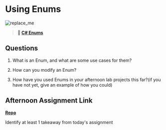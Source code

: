 # Using Enums

![replace_me](https://codeworks.blob.core.windows.net/public/assets/img/illustrations/placeholder.svg)

> **📖 [C# Enums](https://codeworksacademy.com/fs-student-guide/resources/wk10/03-Enums)**

## Questions

1. What is an Enum, and what are some use cases for them?

2. How can you modify an Enum?

3. How have you used Enums in your afternoon lab projects this far?(if you have not yet, give an example of how you could)

## Afternoon Assignment Link

**[Repo](https://github.com/moathabdulrazak/<ASSIGNMENT_REPO>)**

Identify at least 1 takeaway from today's assignment
